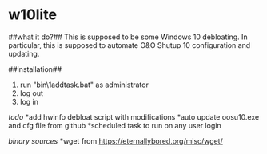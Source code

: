 # w10lite
##what it do?##
This is supposed to be some Windows 10 debloating. In particular, this is supposed to automate O&O Shutup 10 configuration and updating.

##installation##
1. run "bin\1addtask.bat" as administrator
1. log out
1. log in

*todo*
*add hwinfo debloat script with modifications
*auto update oosu10.exe and cfg file from github
*scheduled task to run on any user login

*binary sources*
*wget from https://eternallybored.org/misc/wget/